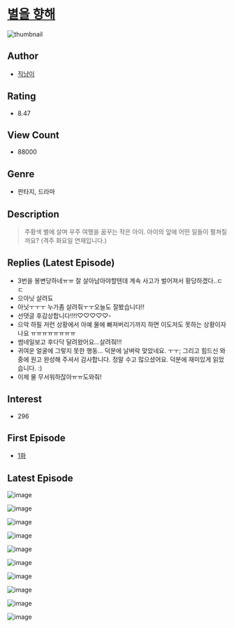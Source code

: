 # [별을 향해](https://comic.naver.com/bestChallenge/list?titleId=780443)
![thumbnail](https://image-comic.pstatic.net/user_contents_data/challenge_comic/2023/03/14/344393/upload_3689066459381118768_480x623.jpeg)

## Author
- [직냥이](https://comic.naver.com/artistTitle?id=344393)

## Rating
- 8.47

## View Count
- 88000

## Genre
- 판타지, 드라마

## Description
> 주황색 별에 살며 우주 여행을 꿈꾸는 작은 아이. 아이의 앞에 어떤 일들이 펼쳐질까요? (격주 화요일 연재입니다.)

## Replies (Latest Episode)
- 3번을 봉변당하네ㅠㅠ 잘 살아남아야할텐데 계속 사고가 벌어져서 황당하겠다..ㄷㄷ
- 으아닛 살려됴
- 아닛ㅜㅜㅜ 누가좀 살려줘ㅜㅜ오늘도 잘봤습니다!!
- 선댓글 후감상합니다!!!!♡♡♡♡♡-
- 으악 하필 저런 상황에서 아예 물에 빠져버리기까지 하면 이도저도 못하는 상황이자나요 ㅠㅠㅠㅠㅠㅠㅠㅠ
- 썸네일보고 후다닥 달려왔어요...살려줘!!!
- 귀여운 얼굴에 그렇지 못한 행동... 덕분에 날벼락 맞았네요. ㅜㅜ; 그리고 힘드신 와중에 원고 완성해 주셔서 감사합니다. 정말 수고 많으셨어요. 덕분에 재미있게 읽었습니다. :)
- 이제 물 무서워하잖아ㅠㅠ도와줘!

## Interest
- 296

## First Episode
- [1화](https://comic.naver.com/bestChallenge/detail?titleId=780443&no=1)

## Latest Episode
![image](https://image-comic.pstatic.net/user_contents_data/challenge_comic/2023/05/18/344393/upload_3691042269632292196.jpeg)

![image](https://image-comic.pstatic.net/user_contents_data/challenge_comic/2023/05/18/344393/upload_7305741720735593524.jpeg)

![image](https://image-comic.pstatic.net/user_contents_data/challenge_comic/2023/05/18/344393/upload_3774404835226759736.jpeg)

![image](https://image-comic.pstatic.net/user_contents_data/challenge_comic/2023/05/18/344393/upload_3919927411155153973.jpeg)

![image](https://image-comic.pstatic.net/user_contents_data/challenge_comic/2023/05/18/344393/upload_3833462911882650681.jpeg)

![image](https://image-comic.pstatic.net/user_contents_data/challenge_comic/2023/05/18/344393/upload_4120846642603112243.jpeg)

![image](https://image-comic.pstatic.net/user_contents_data/challenge_comic/2023/05/18/344393/upload_4049072757025432372.jpeg)

![image](https://image-comic.pstatic.net/user_contents_data/challenge_comic/2023/05/18/344393/upload_3703700740119803952.jpeg)

![image](https://image-comic.pstatic.net/user_contents_data/challenge_comic/2023/05/18/344393/upload_3558747921738654256.jpeg)

![image](https://image-comic.pstatic.net/user_contents_data/challenge_comic/2023/05/18/344393/upload_3617063630403743796.jpeg)
